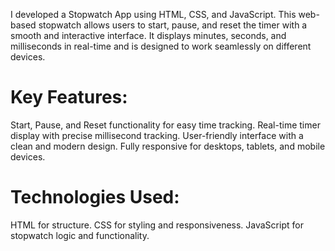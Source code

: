 I developed a Stopwatch App using HTML, CSS, and JavaScript. This web-based stopwatch allows users to start, pause, and reset the timer with a smooth and interactive interface. It displays minutes, seconds, and milliseconds in real-time and is designed to work seamlessly on different devices.

# Key Features:
Start, Pause, and Reset functionality for easy time tracking.
Real-time timer display with precise millisecond tracking.
User-friendly interface with a clean and modern design.
Fully responsive for desktops, tablets, and mobile devices.
# Technologies Used:
HTML for structure.
CSS for styling and responsiveness.
JavaScript for stopwatch logic and functionality.
